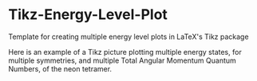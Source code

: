 # Tikz-Energy-Level-Plot
Template for creating multiple energy level plots in LaTeX's Tikz package

Here is an example of a Tikz picture plotting multiple energy states, for multiple symmetries, and multiple Total Angular Momentum Quantum Numbers, of the neon tetramer.

